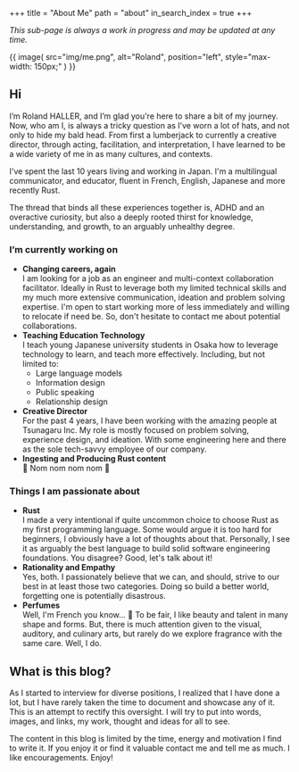 +++
title = "About Me"
path = "about"
in_search_index = true
+++

_This sub-page is always a work in progress and may be updated at any time._

{{ image( src="img/me.png", alt="Roland", position="left", style="max-width: 150px;"  ) }}

## Hi

I’m Roland HALLER, and I’m glad you're here to share a bit of my journey.
Now, who am I, is always a tricky question as I’ve worn a lot of hats, and not only to hide my bald head.
From first a lumberjack to currently a creative director, through acting, facilitation, and interpretation,
I have learned to be a wide variety of me in as many cultures, and contexts.

I've spent the last 10 years living and working in Japan.
I'm a multilingual communicator, and educator, fluent in French, English, Japanese and more recently Rust.

The thread that binds all these experiences together is, ADHD and an overactive curiosity,
but also a deeply rooted thirst for knowledge, understanding, and growth, to an arguably unhealthy degree.

<!-- more -->

### I’m currently working on

- **Changing careers, again** \
  I am looking for a job as an engineer and multi-context collaboration facilitator.
  Ideally in Rust to leverage both my limited technical skills and my much more extensive communication, ideation and problem solving expertise.
  I'm open to start working more of less immediately and willing to relocate if need be.
  So, don't hesitate to contact me about potential collaborations.
- **Teaching Education Technology** \
  I teach young Japanese university students in Osaka how to leverage technology to learn, and teach more effectively.
  Including, but not limited to:
  - Large language models
  - Information design
  - Public speaking
  - Relationship design
- **Creative Director** \
  For the past 4 years, I have been working with the amazing people at Tsunagaru Inc.
  My role is mostly focused on problem solving, experience design, and ideation.
  With some engineering here and there as the sole tech-savvy employee of our company.
- **Ingesting and Producing Rust content** \
  🦀 Nom nom nom nom 🦀

### Things I am passionate about

- **Rust** \
  I made a very intentional if quite uncommon choice to choose Rust as my first programming language.
  Some would argue it is too hard for beginners, I obviously have a lot of thoughts about that.
  Personally, I see it as arguably the best language to build solid software engineering foundations.
  You disagree? Good, let's talk about it!
- **Rationality and Empathy** \
  Yes, both. I passionately believe that we can, and should, strive to our best in at least those two categories.
  Doing so build a better world, forgetting one is potentially disastrous.
- **Perfumes** \
  Well, I'm French you know... 🦨
  To be fair, I like beauty and talent in many shape and forms.
  But, there is much attention given to the visual, auditory, and culinary arts, but rarely do we explore fragrance with the same care.
  Well, I do.

## What is this blog?

As I started to interview for diverse positions, I realized that I have done a lot,
but I have rarely taken the time to document and showcase any of it. This is an attempt to rectify this oversight.
I will try to put into words, images, and links, my work, thought and ideas for all to see.

The content in this blog is limited by the time, energy and motivation I find to write it.
If you enjoy it or find it valuable contact me and tell me as much. I like encouragements.
Enjoy!
